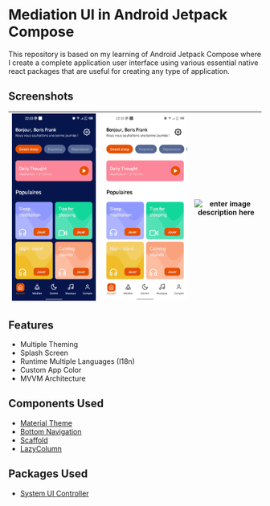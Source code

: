 # Mediation UI in Android Jetpack Compose

This repository is based on my learning of Android Jetpack Compose where I create a complete application user interface using various essential native react packages that are useful for creating any type of application.

## Screenshots
|  ![enter image description here](https://raw.githubusercontent.com/frankboris/MediationUI/master/screenshots/screen1.png)| ![enter image description here](https://raw.githubusercontent.com/frankboris/MediationUI/master/screenshots/screen2.png) | ![enter image description here](https://raw.githubusercontent.com/frankboris/MediationUI/master/screenshots/screen4.gif) |
|--|--|--|

## Features
- Multiple Theming
- Splash Screen
- Runtime Multiple Languages (I18n)
- Custom App Color
- MVVM Architecture

## Components Used
- [Material Theme](https://reactnavigation.org/)
- [Bottom Navigation](https://github.com/oblador/react-native-vector-icons)
- [Scaffold](https://github.com/react-native-community/react-native-maps)
- [LazyColumn](https://github.com/osdnk/react-native-reanimated-bottom-sheet)

## Packages Used
- [System UI Controller](https://reactnavigation.org/)
